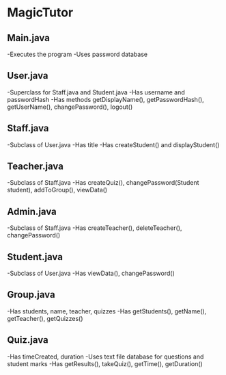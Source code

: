 MagicTutor
==========

Main.java
----------
-Executes the program
-Uses password database

User.java
----------
-Superclass for Staff.java and Student.java
-Has username and passwordHash
-Has methods getDisplayName(), getPasswordHash(), getUserName(), changePassword(), logout()

Staff.java
----------
-Subclass of User.java
-Has title
-Has createStudent() and displayStudent()

Teacher.java
----------
-Subclass of Staff.java
-Has createQuiz(), changePassword(Student student), addToGroup(), viewData()

Admin.java
----------
-Subclass of Staff.java
-Has createTeacher(), deleteTeacher(), changePassword()

Student.java
----------
-Subclass of User.java
-Has viewData(), changePassword()

Group.java
----------
-Has students, name, teacher, quizzes
-Has getStudents(), getName(), getTeacher(), getQuizzes()

Quiz.java
----------
-Has timeCreated, duration 
-Uses text file database for questions and student marks
-Has getResults(), takeQuiz(), getTime(), getDuration()
